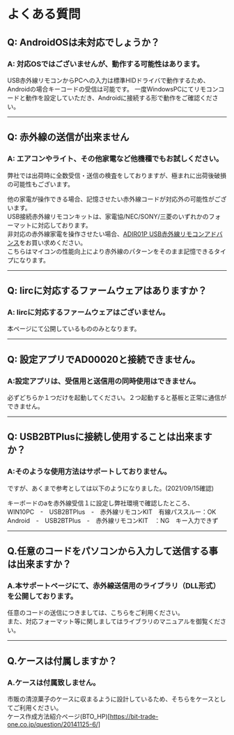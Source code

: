 # よくある質問

## Q: AndroidOSは未対応でしょうか？

### A: 対応OSではございませんが、動作する可能性はあります。

USB赤外線リモコンからPCへの入力は標準HIDドライバで動作するため、Androidの場合キーコードの受信は可能です。
一度WindowsPCにてリモコンコードと動作を設定していただき、Androidに接続する形で動作をご確認ください。

----

## Q: 赤外線の送信が出来ません

### A: エアコンやライト、その他家電など他機種でもお試しください。

弊社では出荷時に全数受信・送信の検査をしておりますが、極まれに出荷後破損の可能性もございます。   

他の家電が操作できる場合、記憶させたい赤外線コードが対応外の可能性がございます。  
USB接続赤外線リモコンキットは、家電協/NEC/SONY/三菱のいずれかのフォーマットに対応しております。  
非対応の赤外線家電を操作させたい場合、[ADIR01P USB赤外線リモコンアドバンス](https://bit-trade-one.co.jp/product/module/adir01p/)をお買い求めください。  
こちらはマイコンの性能向上により赤外線のパターンをそのまま記憶できるタイプになります。

----

## Q: lircに対応するファームウェアはありますか？

### A: lircに対応するファームウェアはございません。
本ページにて公開しているもののみとなります。

----

## Q: 設定アプリでAD00020と接続できません。

### A:設定アプリは、受信用と送信用の同時使用はできません。  
必ずどちらか１つだけを起動してください。２つ起動すると基板と正常に通信ができません。

----

## Q: USB2BTPlusに接続し使用することは出来ますか？

### A:そのような使用方法はサポートしておりません。
ですが、あくまで参考としては以下のようになりました。(2021/09/15確認)  
  
キーボードのaを赤外線受信１に設定し弊社環境で確認したところ、  
WIN10PC　-　USB2BTPlus　-　赤外線リモコンKIT　有線パススルー：OK  
Android　-　USB2BTPlus　-　赤外線リモコンKIT　：NG　キー入力できず  

----

## Q.任意のコードをパソコンから入力して送信する事は出来ますか？

### A.本サポートページにて、赤外線送信用のライブラリ（DLL形式）を公開しております。
任意のコードの送信につきましては、こちらをご利用ください。  
また、対応フォーマット等に関しましてはライブラリのマニュアルを御覧ください。  

----

## Q.ケースは付属しますか？

### A.ケースは付属致しません。
市販の清涼菓子のケースに収まるように設計しているため、そちらをケースとしてご利用ください。  
ケース作成方法紹介ページ(BTO_HP)[https://bit-trade-one.co.jp/question/20141125-6/]

